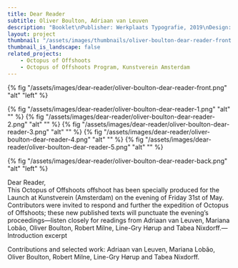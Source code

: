 ```yaml
---
title: Dear Reader
subtitle: Oliver Boulton, Adriaan van Leuven
description: "Booklet\nPublisher: Werkplaats Typografie, 2019\nDesign: Adriaan Van Leuven, Oliver Boulton\nEdition of 50, 36pp\nDigital, saddle stitch, 120 × 235mm"
layout: project
thumbnail: "/assets/images/thumbnails/oliver-boulton-dear-reader-front.png"
thumbnail_is_landscape: false
related_projects:
    - Octopus of Offshoots
    - Octopus of Offshoots Program, Kunstverein Amsterdam
---
```

{% fig "/assets/images/dear-reader/oliver-boulton-dear-reader-front.png" "alt" "left" %}

{% fig "/assets/images/dear-reader/oliver-boulton-dear-reader-1.png" "alt" "" %}
{% fig "/assets/images/dear-reader/oliver-boulton-dear-reader-2.png" "alt" "" %}
{% fig "/assets/images/dear-reader/oliver-boulton-dear-reader-3.png" "alt" "" %}
{% fig "/assets/images/dear-reader/oliver-boulton-dear-reader-4.png" "alt" "" %}
{% fig "/assets/images/dear-reader/oliver-boulton-dear-reader-5.png" "alt" "" %}

{% fig "/assets/images/dear-reader/oliver-boulton-dear-reader-back.png" "alt" "left" %}

Dear Reader,\
This Octopus of Offshoots offshoot has been specially produced for the Launch at Kunstverein (Amsterdam) on the evening of Friday 31st of May. Contributors were invited to respond and further the expedition of Octopus of Offshoots; these new published texts will punctuate the evening’s proceedings—listen closely for readings from Adriaan van Leuven, Mariana Lobão, Oliver Boulton, Robert Milne, Line-Gry Hørup and Tabea Nixdorff.— Introduction excerpt

Contributions and selected work: Adriaan van Leuven, Mariana Lobão, Oliver Boulton, Robert Milne, Line-Gry Hørup and Tabea Nixdorff.